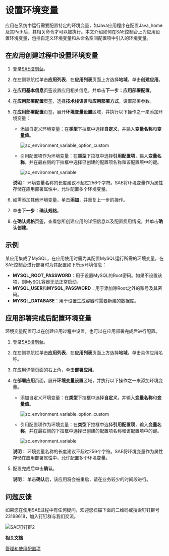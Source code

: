 # 设置环境变量

应用在系统中运行需要配置特定的环境变量，如Java应用程序在配置Java\_home及其Path后，其相关命令才可以被执行。本文介绍如何在SAE控制台上为应用设置环境变量，包括自定义环境变量和从命名空间配置项中引入的环境变量。

## 在应用创建过程中设置环境变量

1.  登录[SAE控制台](https://sae.console.aliyun.com)。

2.  在左侧导航栏单击**应用列表**，在**应用列表**页面上方选择**地域**，单击**创建应用**。

3.  在**应用基本信息**页签设置应用相关信息，并单击**下一步：应用部署配置**。

4.  在**应用部署配置**页签，选择**技术栈语言**和**应用部署方式**，设置部署参数。

5.  在**应用部署配置**页签，展开**环境变量设置**区域，并执行以下操作之一来添加环境变量：

    -   添加自定义环境变量：在**类型**下拉框中选择**自定义**，并输入**变量名称**和**变量值**。

        ![sc_environment_variable_option_custom](https://static-aliyun-doc.oss-accelerate.aliyuncs.com/assets/img/zh-CN/8369788951/p127122.png)

    -   引用配置项作为环境变量：在**类型**下拉框中选择**引用配置项**，输入**变量名称**，并在最右侧的下拉框中选择已创建的配置项名称和该配置项中的键。

        ![sc_environment_variable](https://static-aliyun-doc.oss-accelerate.aliyuncs.com/assets/img/zh-CN/5353649951/p127101.png)

    **说明：** 环境变量名称的长度建议不超过256个字符。SAE将环境变量作为属性存储在应用部署属性中，允许配置多个环境变量。

6.  如需添加其他环境变量，单击**添加**，并重复上一步的操作。

7.  单击**下一步：确认规格**。

8.  在**确认规格**页签，查看您所创建应用的详细信息以及配置费用情况，并单击**确认创建**。


## 示例

某应用集成了MySQL，在应用使用时需为其配置MySQL运行所需的环境变量。在SAE控制台进行部署时为其配置如下所示环境信息：

-   **MYSQL\_ROOT\_PASSWORD**：用于设置MySQL的Root密码。如果不设置该项，则MySQL容器无法正常启动。
-   **MYSQL\_USER**和**MYSQL\_PASSWORD**：用于添加除Root之外的账号及其密码。
-   **MYSQL\_DATABASE**：用于设置生成容器时需要新建的数据库。

## 应用部署完成后配置环境变量

环境变量配置可以在创建应用过程中设置，也可以在应用部署完成后进行配置。

1.  登录[SAE控制台](https://sae.console.aliyun.com)。

2.  在左侧导航栏单击**应用列表**，在**应用列表**页面上方选择**地域**，单击具体应用名称。

3.  在应用详情页面的右上角，单击**部署应用**。

4.  在**部署应用**页面，展开**环境变量设置**区域，并执行以下操作之一来添加环境变量。

    -   添加自定义环境变量：在**类型**下拉框中选择**自定义**，并输入**变量名称**和**变量值**。

        ![sc_environment_variable_option_custom](https://static-aliyun-doc.oss-accelerate.aliyuncs.com/assets/img/zh-CN/8369788951/p127122.png)

    -   引用配置项作为环境变量：在**类型**下拉框中选择**引用配置项**，输入**变量名称**，并在最右侧的下拉框中选择已创建的配置项名称和该配置项中的键。

        ![sc_environment_variable](https://static-aliyun-doc.oss-accelerate.aliyuncs.com/assets/img/zh-CN/5353649951/p127101.png)

    **说明：** 环境变量名称的长度建议不超过256个字符。SAE将环境变量作为属性存储在应用部署属性中，允许配置多个环境变量。

5.  配置完成后单击**确认**。

    **说明：** 单击**确认**后，该应用将会被重启，请在业务较少的时间段进行。


## 问题反馈

如果您在使用SAE过程中有任何疑问，欢迎您扫描下面的二维码或搜索钉钉群号23198618，加入钉钉群与我们交流。

![SAE钉钉群2](https://static-aliyun-doc.oss-accelerate.aliyuncs.com/assets/img/zh-CN/1176199061/p72048.png)

**相关文档**  


[管理和使用配置项](/cn.zh-CN/应用管理/命名空间管理/管理和使用配置项.md)

